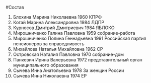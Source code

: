 #Состав
1. Блохина Марина Николаевна 1960 КПРФ
2. Когай Марина Александровна 1984 ЛДПР
3. Курносов Дмитрий Дмитриевич 1984 ЯБЛОКО
4. Мирошниченко Галина Павловна 1959 собрание-работа
5. Мирошниченко Полина Геннадьевна 1991 Российская партия пенсионеров за справедливость
6. Михайлова Наталья Михайловна 1962 СР
7. Островская Наталия Павловна 1970 собрание-дом
8. Панкевич Ирина Валерьевна 1972 представительный орган муниципального образования
9. Сычева Инна Анатольевна 1978 За женщин России
10. Сычева Инна Николаевна 1974 ЕР
